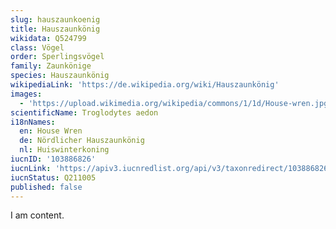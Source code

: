 ```yaml
---
slug: hauszaunkoenig
title: Hauszaunkönig
wikidata: Q524799
class: Vögel
order: Sperlingsvögel
family: Zaunkönige
species: Hauszaunkönig
wikipediaLink: 'https://de.wikipedia.org/wiki/Hauszaunkönig'
images:
  - 'https://upload.wikimedia.org/wikipedia/commons/1/1d/House-wren.jpg'
scientificName: Troglodytes aedon
i18nNames:
  en: House Wren
  de: Nördlicher Hauszaunkönig
  nl: Huiswinterkoning
iucnID: '103886826'
iucnLink: 'https://apiv3.iucnredlist.org/api/v3/taxonredirect/103886826'
iucnStatus: Q211005
published: false
---
```


I am content.
